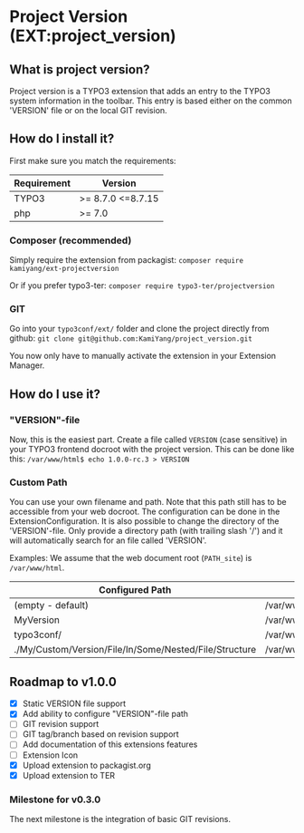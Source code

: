 # Project Version (EXT:project_version)  

## What is project version?
Project version is a TYPO3  extension that adds an entry to the TYPO3 system information in the toolbar. This entry is based either on the common 'VERSION' file or on the local GIT revision.

## How do I install it? 
First make sure you match the requirements:

| Requirement | Version |
| --- | --- |
| TYPO3 | \>= 8.7.0 \<=8.7.15 |
| php | \>= 7.0 |

### Composer (recommended)
Simply require the extension from packagist: 
`composer require kamiyang/ext-projectversion`

Or if you prefer typo3-ter:
`composer require typo3-ter/projectversion`

### GIT
Go into your `typo3conf/ext/` folder and clone the project directly from github:
`git clone git@github.com:KamiYang/project_version.git`

You now only have to manually activate the extension in your Extension Manager.

## How do I use it?
### "VERSION"-file
Now, this is the easiest part. Create a file called `VERSION` (case sensitive) in your TYPO3 frontend docroot with the project version. This can be done like this: 
`/var/www/html$ echo 1.0.0-rc.3 > VERSION`

### Custom Path
You can use your own filename and path. Note that this path still has to be accessible from your web docroot.
The configuration can be done in the ExtensionConfiguration. It is also possible to change the directory of the 'VERSION'-file. Only provide a directory path (with trailing slash '/') and it will automatically search for an file called 'VERSION'.

Examples:
We assume that the web document root (`PATH_site`) is `/var/www/html`.

| Configured Path | Absolute filename | 
| --- | --- |
| (empty - default) | /var/www/html/VERSION |
| MyVersion | /var/www/html/MyVersion |
| typo3conf/ | /var/www/html/typo3conf/VERSION |
| ./My/Custom/Version/File/In/Some/Nested/File/Structure | /var/www/html/./My/Custom/Version/File/In/Some/Nested/File/Structure|

## Roadmap to v1.0.0
 
 - [x] Static VERSION file support
 - [x] Add ability to configure "VERSION"-file path
 - [ ] GIT revision support
 - [ ] GIT tag/branch based on revision support
 - [ ] Add documentation of this extensions features
 - [ ] Extension Icon
 - [x] Upload extension to packagist.org
 - [x] Upload extension to TER

### Milestone for v0.3.0
The next milestone is the integration of basic GIT revisions. 
